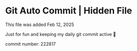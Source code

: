 # Git Auto Commit | Hidden File

This file was added Feb 12, 2025

Just for fun and keeping my daily git commit active 🤪

commit number: 222817
